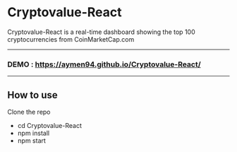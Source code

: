 # Cryptovalue-React
Cryptovalue-React is a real-time dashboard showing the top 100 cryptocurrencies from CoinMarketCap.com

-----------------------------------------------------------

### DEMO : https://aymen94.github.io/Cryptovalue-React/
 
------------------------------------------------------------
 
## How to use

Clone the repo
* cd Cryptovalue-React
* npm install
* npm start
